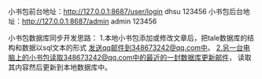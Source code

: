 小书包前台地址：http://127.0.0.1:8687/user/login  dhsu  123456
小书包后台地址：http://127.0.0.1:8687/admin  admin  123456

小书包数据库同步开发思路：
1.本地小书包添加或修改文章后，把tale数据库的结构和数据以sql文本的形式
  发送qq邮件到348673242@qq.com中。
2.另一台电脑上的小书包读取348673242@qq.com中的最近的一封数据库更新邮件，
读取其内容然后更新到本地数据库中。
